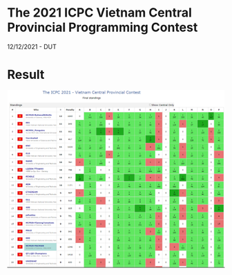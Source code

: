 # The 2021 ICPC Vietnam Central Provincial Programming Contest
12/12/2021 - DUT

# Result
<p align="center">
  <img src="result.PNG" width="1200"/>
</p>

